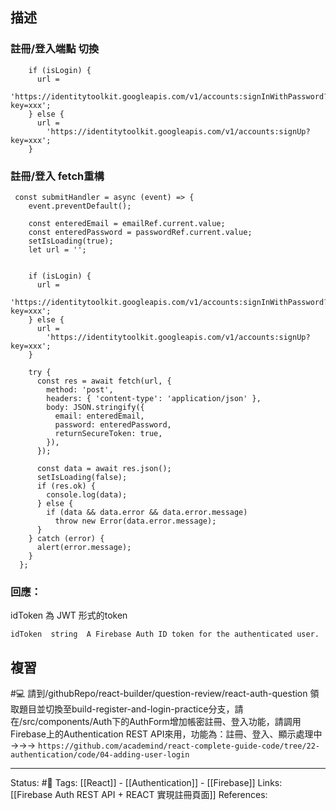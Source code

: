 ## 描述


### 註冊/登入端點 切換


```
    if (isLogin) {
      url =
        'https://identitytoolkit.googleapis.com/v1/accounts:signInWithPassword?key=xxx';
    } else {
      url =
        'https://identitytoolkit.googleapis.com/v1/accounts:signUp?key=xxx';
    }
```

### 註冊/登入 fetch重構

```
 const submitHandler = async (event) => {
    event.preventDefault();

    const enteredEmail = emailRef.current.value;
    const enteredPassword = passwordRef.current.value;
    setIsLoading(true);
    let url = '';

	
    if (isLogin) {
      url =
        'https://identitytoolkit.googleapis.com/v1/accounts:signInWithPassword?key=xxx';
    } else {
      url =
        'https://identitytoolkit.googleapis.com/v1/accounts:signUp?key=xxx';
    }

    try {
      const res = await fetch(url, {
        method: 'post',
        headers: { 'content-type': 'application/json' },
        body: JSON.stringify({
          email: enteredEmail,
          password: enteredPassword,
          returnSecureToken: true,
        }),
      });

      const data = await res.json();
      setIsLoading(false);
      if (res.ok) {
        console.log(data);
      } else {
        if (data && data.error && data.error.message)
          throw new Error(data.error.message);
      }
    } catch (error) {
      alert(error.message);
    }
  };
```


### 回應：
idToken 為 JWT 形式的token
```
idToken  string  A Firebase Auth ID token for the authenticated user.
```
## 複習


#💻 請到/githubRepo/react-builder/question-review/react-auth-question 領取題目並切換至build-register-and-login-practice分支，請在/src/components/Auth下的AuthForm增加帳密註冊、登入功能，請調用Firebase上的Authentication REST API來用，功能為：註冊、登入、顯示處理中 ->->-> `https://github.com/academind/react-complete-guide-code/tree/22-authentication/code/04-adding-user-login`
<!--SR:!2023-01-20,10,250-->



---
Status: #🌱 
Tags:
[[React]] - [[Authentication]] - [[Firebase]]
Links:
[[Firebase Auth REST API + REACT 實現註冊頁面]]
References:
